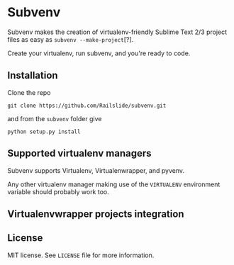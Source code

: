Subvenv
=======

Subvenv makes the creation of virtualenv-friendly Sublime Text 2/3 project files as easy as
`subvenv --make-project`[?].

Create your virtualenv, run subvenv, and you're ready to code.

Installation
------------

Clone the repo

    git clone https://github.com/Railslide/subvenv.git

and from the `subvenv` folder give

    python setup.py install


Supported virtualenv managers
-----------------------------

Subvenv supports Virtualenv, Virtualenwrapper, and pyvenv.

Any other virtualenv manager making use of the `VIRTUALENV` environment variable should probably work too.

Virtualenvwrapper projects integration
--------------------------------------




License
-------

MIT license. See `LICENSE` file for more information.
